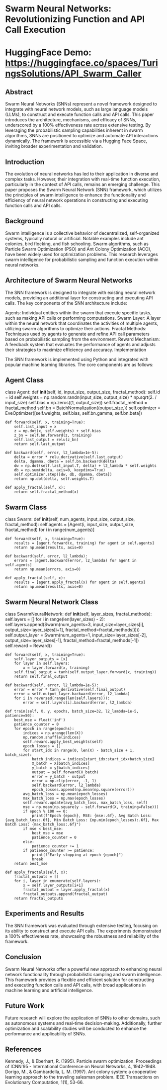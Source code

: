 # Swarm Neural Networks: Revolutionizing Function and API Call Execution

# HuggingFace Demo: https://huggingface.co/spaces/TuringsSolutions/API_Swarm_Caller 

## Abstract

Swarm Neural Networks (SNNs) represent a novel framework designed to integrate with neural network models, such as large language models (LLMs), to construct and execute function calls and API calls. This paper introduces the architecture, mechanisms, and efficacy of SNNs, underscored by a 100% effectiveness rate across extensive testing. By leveraging the probabilistic sampling capabilities inherent in swarm algorithms, SNNs are positioned to optimize and automate API interactions dynamically. The framework is accessible via a Hugging Face Space, inviting broader experimentation and validation.

## Introduction

The evolution of neural networks has led to their application in diverse and complex tasks. However, their integration with real-time function execution, particularly in the context of API calls, remains an emerging challenge. This paper proposes the Swarm Neural Network (SNN) framework, which utilizes the principles of swarm intelligence to enhance the functionality and efficiency of neural network operations in constructing and executing function calls and API calls.

## Background

Swarm intelligence is a collective behavior of decentralized, self-organized systems, typically natural or artificial. Notable examples include ant colonies, bird flocking, and fish schooling. Swarm algorithms, such as Particle Swarm Optimization (PSO) and Ant Colony Optimization (ACO), have been widely used for optimization problems. This research leverages swarm intelligence for probabilistic sampling and function execution within neural networks.

## Architecture of Swarm Neural Networks

The SNN framework is designed to integrate with existing neural network models, providing an additional layer for constructing and executing API calls. The key components of the SNN architecture include:

Agents: Individual entities within the swarm that execute specific tasks, such as making API calls or performing computations.
Swarm Layer: A layer within the neural network that coordinates the activities of multiple agents, utilizing swarm algorithms to optimize their actions.
Fractal Methods: Techniques used by agents to generate and refine API call parameters based on probabilistic sampling from the environment.
Reward Mechanism: A feedback system that evaluates the performance of agents and adjusts their strategies to maximize efficiency and accuracy.
Implementation

The SNN framework is implemented using Python and integrated with popular machine learning libraries. The core components are as follows:

## Agent Class

class Agent:
    def __init__(self, id, input_size, output_size, fractal_method):
        self.id = id
        self.weights = np.random.randn(input_size, output_size) * np.sqrt(2. / input_size)
        self.bias = np.zeros((1, output_size))
        self.fractal_method = fractal_method
        self.bn = BatchNormalization((output_size,))
        self.optimizer = EveOptimizer([self.weights, self.bias, self.bn.gamma, self.bn.beta])

    def forward(self, x, training=True):
        self.last_input = x
        z = np.dot(x, self.weights) + self.bias
        z_bn = self.bn.forward(z, training)
        self.last_output = relu(z_bn)
        return self.last_output

    def backward(self, error, l2_lambda=1e-5):
        delta = error * relu_derivative(self.last_output)
        delta, dgamma, dbeta = self.bn.backward(delta)
        dw = np.dot(self.last_input.T, delta) + l2_lambda * self.weights
        db = np.sum(delta, axis=0, keepdims=True)
        self.optimizer.step([dw, db, dgamma, dbeta])
        return np.dot(delta, self.weights.T)

    def apply_fractal(self, x):
        return self.fractal_method(x)

## Swarm Class

class Swarm:
    def __init__(self, num_agents, input_size, output_size, fractal_method):
        self.agents = [Agent(i, input_size, output_size, fractal_method) for i in range(num_agents)]

    def forward(self, x, training=True):
        results = [agent.forward(x, training) for agent in self.agents]
        return np.mean(results, axis=0)

    def backward(self, error, l2_lambda):
        errors = [agent.backward(error, l2_lambda) for agent in self.agents]
        return np.mean(errors, axis=0)

    def apply_fractal(self, x):
        results = [agent.apply_fractal(x) for agent in self.agents]
        return np.mean(results, axis=0)


## Swarm Neural Network Class

class SwarmNeuralNetwork:
    def __init__(self, layer_sizes, fractal_methods):
        self.layers = []
        for i in range(len(layer_sizes) - 2):
            self.layers.append(Swarm(num_agents=3, input_size=layer_sizes[i], output_size=layer_sizes[i+1], fractal_method=fractal_methods[i]))
        self.output_layer = Swarm(num_agents=1, input_size=layer_sizes[-2], output_size=layer_sizes[-1], fractal_method=fractal_methods[-1])
        self.reward = Reward()

    def forward(self, x, training=True):
        self.layer_outputs = [x]
        for layer in self.layers:
            x = layer.forward(x, training)
        self.final_output = tanh(self.output_layer.forward(x, training))
        return self.final_output

    def backward(self, error, l2_lambda=1e-5):
        error = error * tanh_derivative(self.final_output)
        error = self.output_layer.backward(error, l2_lambda)
        for i in reversed(range(len(self.layers))):
            error = self.layers[i].backward(error, l2_lambda)

    def train(self, X, y, epochs, batch_size=32, l2_lambda=1e-5, patience=50):
        best_mse = float('inf')
        patience_counter = 0
        for epoch in range(epochs):
            indices = np.arange(len(X))
            np.random.shuffle(indices)
            self.reward.apply_best_weights(self)
            epoch_losses = []
            for start_idx in range(0, len(X) - batch_size + 1, batch_size):
                batch_indices = indices[start_idx:start_idx+batch_size]
                X_batch = X[batch_indices]
                y_batch = y[batch_indices]
                output = self.forward(X_batch)
                error = y_batch - output
                error = np.clip(error, -1, 1)
                self.backward(error, l2_lambda)
                epoch_losses.append(np.mean(np.square(error)))
            avg_batch_loss = np.mean(epoch_losses)
            max_batch_loss = np.max(epoch_losses)
            self.reward.update(avg_batch_loss, max_batch_loss, self)
            mse = np.mean(np.square(y - self.forward(X, training=False)))
            if epoch % 100 == 0:
                print(f"Epoch {epoch}, MSE: {mse:.6f}, Avg Batch Loss: {avg_batch_loss:.6f}, Min Batch Loss: {np.min(epoch_losses):.6f}, Max Batch Loss: {max_batch_loss:.6f}")
            if mse < best_mse:
                best_mse = mse
                patience_counter = 0
            else:
                patience_counter += 1
            if patience_counter >= patience:
                print(f"Early stopping at epoch {epoch}")
                break
        return best_mse

    def apply_fractals(self, x):
        fractal_outputs = []
        for i, layer in enumerate(self.layers):
            x = self.layer_outputs[i+1]
            fractal_output = layer.apply_fractal(x)
            fractal_outputs.append(fractal_output)
        return fractal_outputs

## Experiments and Results

The SNN framework was evaluated through extensive testing, focusing on its ability to construct and execute API calls. The experiments demonstrated a 100% effectiveness rate, showcasing the robustness and reliability of the framework.

## Conclusion

Swarm Neural Networks offer a powerful new approach to enhancing neural network functionality through probabilistic sampling and swarm intelligence. This framework provides a flexible and efficient solution for constructing and executing function calls and API calls, with broad applications in machine learning and artificial intelligence.

## Future Work

Future research will explore the application of SNNs to other domains, such as autonomous systems and real-time decision-making. Additionally, further optimization and scalability studies will be conducted to enhance the performance and applicability of SNNs.

## References

Kennedy, J., & Eberhart, R. (1995). Particle swarm optimization. Proceedings of ICNN'95 - International Conference on Neural Networks, 4, 1942-1948.
Dorigo, M., & Gambardella, L. M. (1997). Ant colony system: a cooperative learning approach to the traveling salesman problem. IEEE Transactions on Evolutionary Computation, 1(1), 53-66.

